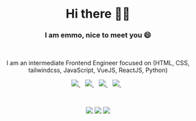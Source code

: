 <!--
**coded1guy/coded1guy** is a ✨ _special_ ✨ repository because its `README.md` (this file) appears on your GitHub profile.

Here are some ideas to get you started:

- 🔭 I’m currently working on ...
- 🌱 I’m currently learning ...
- 👯 I’m looking to collaborate on ...
- 🤔 I’m looking for help with ...
- 💬 Ask me about ...
- 📫 How to reach me: ...
- 😄 Pronouns: ...
- ⚡ Fun fact: ...
-->


<h1 align='center'>Hi there 👋🏾</h1>
<h3 align="center"> I am emmo, nice to meet you 😄</h3>
<br>
<p align='center'>I am an intermediate Frontend Engineer focused on (HTML, CSS, tailwindcss, JavaScript, VueJS, ReactJS, Python)</p>

<p align='center'>
  <p align='center'>
    <a href="https://wa.me/2348116604581?text=Hello emmo" target="_blank">
      <img src="https://img.shields.io/badge/WHATSAPP-%2325D366.svg?&style=for-the-badge&logo=whatsapp&logoColor=white" />
    </a>&nbsp;&nbsp;
    <a href="https://twitter.com/OlubiyiEmmanue9" target="_blank">
      <img src="https://img.shields.io/badge/twitter-%231DA1F2.svg?&style=for-the-badge&logo=twitter&logoColor=white" />
    </a>&nbsp;&nbsp;
    <a href="https://www.linkedin.com/in/emmanuel-olubiyi-2720a11b4/" target="_blank">
      <img src="https://img.shields.io/badge/linkedin-%230077B5.svg?&style=for-the-badge&logo=linkedin&logoColor=white" />
    </a>&nbsp;&nbsp;
    <a href="mailto:grggmmnl@gmail.com" target="_blank">
      <img src="https://img.shields.io/badge/email me-%23D14836.svg?&style=for-the-badge&logo=gmail&logoColor=white" />
    </a>&nbsp;&nbsp;
  </p>
</p>
<br>
<p align='center'>
  <img src = "https://github-readme-stats.vercel.app/api?username=coded1guy&show_icons=true&theme=tokyonight&line_height=27">
  <img src = "https://github-readme-stats.vercel.app/api/top-langs/?username=coded1guy&theme=tokyonight">
  <img src= "https://github-readme-streak-stats.herokuapp.com?user=coded1guy&theme=tokyonight&hide_border=true&date_format=M%20j%5B%2C%20Y%5D">
</p>
    
<!--
<p align='center'>
<a href=""><img src="" width="208" height="58" alt="" title=""></a>&nbsp;&nbsp;
</p>
-->
